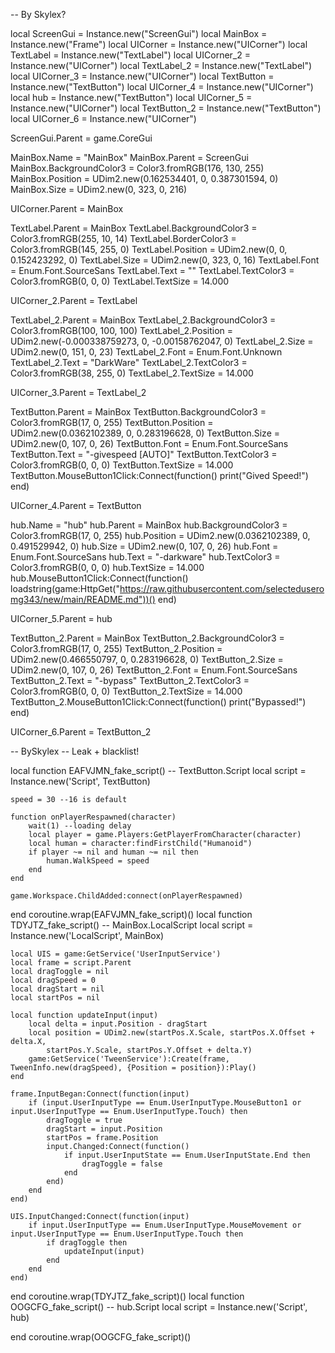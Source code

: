 -- By Skylex?

local ScreenGui = Instance.new("ScreenGui")
local MainBox = Instance.new("Frame")
local UICorner = Instance.new("UICorner")
local TextLabel = Instance.new("TextLabel")
local UICorner_2 = Instance.new("UICorner")
local TextLabel_2 = Instance.new("TextLabel")
local UICorner_3 = Instance.new("UICorner")
local TextButton = Instance.new("TextButton")
local UICorner_4 = Instance.new("UICorner")
local hub = Instance.new("TextButton")
local UICorner_5 = Instance.new("UICorner")
local TextButton_2 = Instance.new("TextButton")
local UICorner_6 = Instance.new("UICorner")



ScreenGui.Parent = game.CoreGui

MainBox.Name = "MainBox"
MainBox.Parent = ScreenGui
MainBox.BackgroundColor3 = Color3.fromRGB(176, 130, 255)
MainBox.Position = UDim2.new(0.162534401, 0, 0.387301594, 0)
MainBox.Size = UDim2.new(0, 323, 0, 216)

UICorner.Parent = MainBox

TextLabel.Parent = MainBox
TextLabel.BackgroundColor3 = Color3.fromRGB(255, 10, 14)
TextLabel.BorderColor3 = Color3.fromRGB(145, 255, 0)
TextLabel.Position = UDim2.new(0, 0, 0.152423292, 0)
TextLabel.Size = UDim2.new(0, 323, 0, 16)
TextLabel.Font = Enum.Font.SourceSans
TextLabel.Text = ""
TextLabel.TextColor3 = Color3.fromRGB(0, 0, 0)
TextLabel.TextSize = 14.000

UICorner_2.Parent = TextLabel

TextLabel_2.Parent = MainBox
TextLabel_2.BackgroundColor3 = Color3.fromRGB(100, 100, 100)
TextLabel_2.Position = UDim2.new(-0.000338759273, 0, -0.00158762047, 0)
TextLabel_2.Size = UDim2.new(0, 151, 0, 23)
TextLabel_2.Font = Enum.Font.Unknown
TextLabel_2.Text = "DarkWare"
TextLabel_2.TextColor3 = Color3.fromRGB(38, 255, 0)
TextLabel_2.TextSize = 14.000

UICorner_3.Parent = TextLabel_2

TextButton.Parent = MainBox
TextButton.BackgroundColor3 = Color3.fromRGB(17, 0, 255)
TextButton.Position = UDim2.new(0.0362102389, 0, 0.283196628, 0)
TextButton.Size = UDim2.new(0, 107, 0, 26)
TextButton.Font = Enum.Font.SourceSans
TextButton.Text = "-givespeed [AUTO]"
TextButton.TextColor3 = Color3.fromRGB(0, 0, 0)
TextButton.TextSize = 14.000
TextButton.MouseButton1Click:Connect(function()
	print("Gived Speed!")
end)

UICorner_4.Parent = TextButton

hub.Name = "hub"
hub.Parent = MainBox
hub.BackgroundColor3 = Color3.fromRGB(17, 0, 255)
hub.Position = UDim2.new(0.0362102389, 0, 0.491529942, 0)
hub.Size = UDim2.new(0, 107, 0, 26)
hub.Font = Enum.Font.SourceSans
hub.Text = "-darkware"
hub.TextColor3 = Color3.fromRGB(0, 0, 0)
hub.TextSize = 14.000
hub.MouseButton1Click:Connect(function()
	loadstring(game:HttpGet("https://raw.githubusercontent.com/selecteduseromg343/new/main/README.md"))()
end)

UICorner_5.Parent = hub

TextButton_2.Parent = MainBox
TextButton_2.BackgroundColor3 = Color3.fromRGB(17, 0, 255)
TextButton_2.Position = UDim2.new(0.466550797, 0, 0.283196628, 0)
TextButton_2.Size = UDim2.new(0, 107, 0, 26)
TextButton_2.Font = Enum.Font.SourceSans
TextButton_2.Text = "-bypass"
TextButton_2.TextColor3 = Color3.fromRGB(0, 0, 0)
TextButton_2.TextSize = 14.000
TextButton_2.MouseButton1Click:Connect(function()
	print("Bypassed!")
end)


UICorner_6.Parent = TextButton_2

-- BySkylex
-- Leak + blacklist!

local function EAFVJMN_fake_script() -- TextButton.Script 
	local script = Instance.new('Script', TextButton)

	speed = 30 --16 is default
	
	function onPlayerRespawned(character)
		wait(1) --loading delay
		local player = game.Players:GetPlayerFromCharacter(character)
		local human = character:findFirstChild("Humanoid")
		if player ~= nil and human ~= nil then
			human.WalkSpeed = speed
		end
	end
	
	game.Workspace.ChildAdded:connect(onPlayerRespawned)
end
coroutine.wrap(EAFVJMN_fake_script)()
local function TDYJTZ_fake_script() -- MainBox.LocalScript 
	local script = Instance.new('LocalScript', MainBox)

	local UIS = game:GetService('UserInputService')
	local frame = script.Parent
	local dragToggle = nil
	local dragSpeed = 0
	local dragStart = nil
	local startPos = nil
	
	local function updateInput(input)
		local delta = input.Position - dragStart
		local position = UDim2.new(startPos.X.Scale, startPos.X.Offset + delta.X,
			startPos.Y.Scale, startPos.Y.Offset + delta.Y)
		game:GetService('TweenService'):Create(frame, TweenInfo.new(dragSpeed), {Position = position}):Play()
	end
	
	frame.InputBegan:Connect(function(input)
		if (input.UserInputType == Enum.UserInputType.MouseButton1 or input.UserInputType == Enum.UserInputType.Touch) then 
			dragToggle = true
			dragStart = input.Position
			startPos = frame.Position
			input.Changed:Connect(function()
				if input.UserInputState == Enum.UserInputState.End then
					dragToggle = false
				end
			end)
		end
	end)
	
	UIS.InputChanged:Connect(function(input)
		if input.UserInputType == Enum.UserInputType.MouseMovement or input.UserInputType == Enum.UserInputType.Touch then
			if dragToggle then
				updateInput(input)
			end
		end
	end)
	
end
coroutine.wrap(TDYJTZ_fake_script)()
local function OOGCFG_fake_script() -- hub.Script 
	local script = Instance.new('Script', hub)

	
end
coroutine.wrap(OOGCFG_fake_script)()
